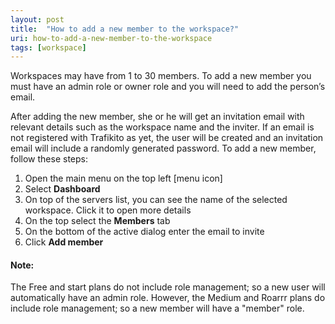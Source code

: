 ```yaml
---
layout: post
title:  "How to add a new member to the workspace?"
uri: how-to-add-a-new-member-to-the-workspace
tags: [workspace]
---
```


<p>
    Workspaces may have from 1 to 30 members. To add a new member you must have an admin role or owner role and you will
    need to add the person’s email.
</p>

<!--more-->

<p>
    After adding the new member, she or he will get an invitation email with relevant
    details such as the workspace name and the inviter. If an email is not registered with Trafikito as yet, the user
    will be created and an invitation email will include a randomly generated password. To add a new member, follow
    these steps:
</p>

<ol>
    <li>Open the main menu on the top left [menu icon]</li>
    <li>Select <strong>Dashboard</strong></li>
    <li>On top of the servers list, you can see the name of the selected workspace. Click it to open more details</li>
    <li>On the top select the <strong>Members</strong> tab</li>
    <li>On the bottom of the active dialog enter the email to invite</li>
    <li>Click <strong>Add member</strong></li>
</ol>

<h4>Note:</h4>

<p>
    The Free and start plans do not include role management; so a new user will automatically have an admin role.
    However, the Medium and Roarrr plans do include role management; so a new member will have a "member" role.
</p>
